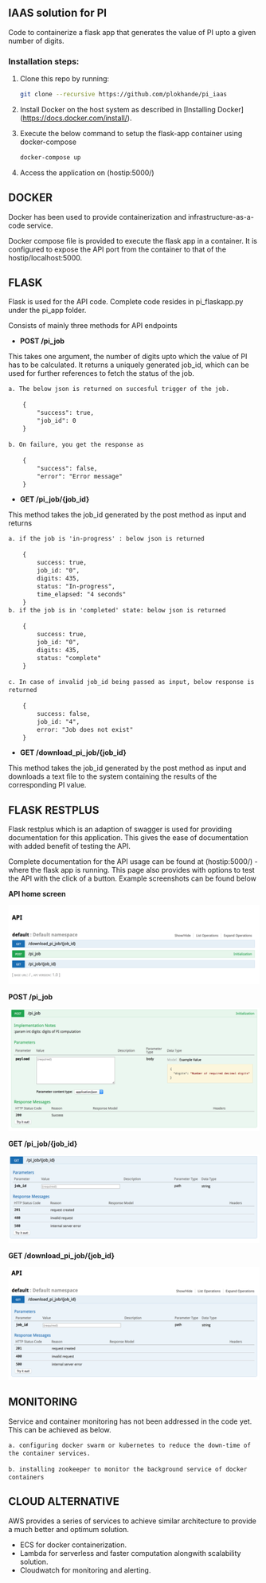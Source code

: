 ## IAAS solution for PI 
Code to containerize a flask app that generates the value of PI upto a given number of digits. 

### Installation steps:

1. Clone this repo by running:

   ```bash
   git clone --recursive https://github.com/plokhande/pi_iaas
   ```

2. Install Docker on the host system as described in [Installing Docker] (https://docs.docker.com/install/).

3. Execute the below command to setup the flask-app container using docker-compose

   ```bash
   docker-compose up 
   ```

4. Access the application on (hostip:5000/)


## DOCKER

Docker has been used to provide containerization and infrastructure-as-a-code service.

Docker compose file is provided to execute the flask app in a container. It is configured to expose the API port from the container to that of the hostip/localhost:5000.


## FLASK

Flask is used for the API code. Complete code resides in pi_flaskapp.py under the pi_app folder. 

Consists of mainly three methods for API endpoints

- **POST /pi_job**

This takes one argument, the number of digits upto which the value of PI has to be calculated. It returns a uniquely generated job_id, which can be used for further references to fetch the status of the job. 

    a. The below json is returned on succesful trigger of the job.

        {
            "success": true,
            "job_id": 0
        }

    b. On failure, you get the response as 

        {
            "success": false,
            "error": "Error message"
        }

- **GET /pi_job/{job_id}**

This method takes the job_id generated by the post method as input and returns 

    a. if the job is 'in-progress' : below json is returned

        {
            success: true,
            job_id: "0",
            digits: 435,
            status: "In-progress",
            time_elapsed: "4 seconds"
        }
    b. if the job is in 'completed' state: below json is returned

        {
            success: true,
            job_id: "0",
            digits: 435,
            status: "complete"
        }

    c. In case of invalid job_id being passed as input, below response is returned

        {
            success: false,
            job_id: "4",
            error: "Job does not exist"
        }

- **GET /download_pi_job/{job_id}**

This method takes the job_id generated by the post method as input and downloads a text file to the system containing the results of the corresponding PI value.

## FLASK RESTPLUS

Flask restplus which is an adaption of swagger is used for providing documentation for this application. This gives the ease of documentation with added benefit of testing the API.

Complete documentation for the API usage can be found at (hostip:5000/) - where the flask app is running. This page also provides with options to test the API with the click of a button. Example screenshots can be found below

**API home screen**

![usage](screenshots/API_home_screen.png)

**POST /pi_job**

![usage](screenshots/post_pi_job.png)

**GET /pi_job/{job_id}**

![usage](screenshots/get_pi_job.png)

**GET /download_pi_job/{job_id}**

![usage](screenshots/get_download_pi_job.png)

## MONITORING

Service and container monitoring has not been addressed in the code yet. This can be achieved as below.

    a. configuring docker swarm or kubernetes to reduce the down-time of the container services.

    b. installing zookeeper to monitor the background service of docker containers

## CLOUD ALTERNATIVE

AWS provides a series of services to achieve similar architecture to provide a much better and optimum solution.
- ECS for docker containerization.
- Lambda for serverless and faster computation alongwith scalability solution.
- Cloudwatch for monitoring and alerting.